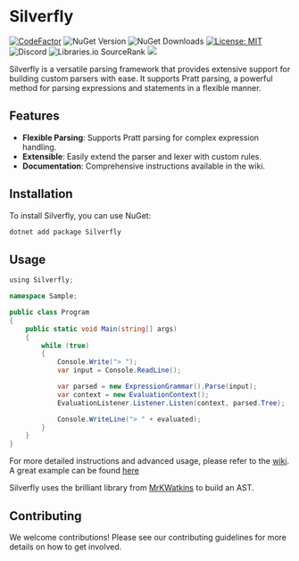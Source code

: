 # Silverfly

[![CodeFactor](https://www.codefactor.io/repository/github/furesoft/silverfly/badge)](https://www.codefactor.io/repository/github/furesoft/silverfly)
![NuGet Version](https://img.shields.io/nuget/v/silverfly)
![NuGet Downloads](https://img.shields.io/nuget/dt/Silverfly)
[![License: MIT](https://img.shields.io/badge/License-MIT-yellow.svg)](https://opensource.org/licenses/MIT)
![Discord](https://img.shields.io/discord/455738571186241536)
![Libraries.io SourceRank](https://img.shields.io/librariesio/sourcerank/nuget/silverfly)
[![](https://tokei.rs/b1/github/furesoft/Silverfly)](https://github.com/furesoft/Silverfly)

Silverfly is a versatile parsing framework that provides extensive support for building custom parsers with ease. It
supports Pratt parsing, a powerful method for parsing expressions and statements in a flexible manner.

## Features

- **Flexible Parsing**: Supports Pratt parsing for complex expression handling.
- **Extensible**: Easily extend the parser and lexer with custom rules.
- **Documentation**: Comprehensive instructions available in the wiki.

## Installation

To install Silverfly, you can use NuGet:

```bash
dotnet add package Silverfly
```

## Usage

```csharp
﻿using Silverfly;

namespace Sample;

public class Program
{
    public static void Main(string[] args)
    {
        while (true)
        {
            Console.Write("> ");
            var input = Console.ReadLine();

            var parsed = new ExpressionGrammar().Parse(input);
            var context = new EvaluationContext();
            EvaluationListener.Listener.Listen(context, parsed.Tree);

            Console.WriteLine("> " + evaluated);
        }
    }
}
```

For more detailed instructions and advanced usage, please refer to
the [wiki](https://furesoft.gitbook.io/silverfly).
A great example can be found [here](https://github.com/furesoft/Silverfly/blob/main/Source/Samples/Sample.FuncLanguage/ExpressionGrammar.cs)

Silverfly uses the brilliant library from [MrKWatkins](https://github.com/MrKWatkins/Ast/) to build an AST.

## Contributing

We welcome contributions! Please see our contributing guidelines for more details on how to get involved.
